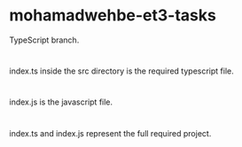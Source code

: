 # mohamadwehbe-et3-tasks
TypeScript branch.
# 
index.ts inside the src directory is the required typescript file.
#
index.js is the javascript file.
#
index.ts and index.js represent the full required project.
